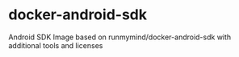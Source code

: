 # docker-android-sdk

Android SDK Image based on runmymind/docker-android-sdk with additional tools and licenses
